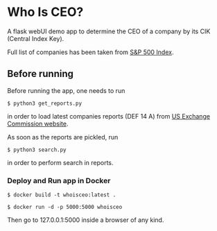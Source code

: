 # Who Is CEO?

A flask webUI demo app to determine the CEO of a company by its CIK (Central Index Key).

Full list of companies has been taken from [S&P 500 Index](https://www.barchart.com/stocks/indices/sp/sp500?page=all).

## Before running

Before running the app, one needs to run

```
$ python3 get_reports.py
```

in order to load latest companies reports (DEF 14 A) from [US Exchange Commission website](https://www.sec.gov/edgar/searchedgar/companysearch.html).


As soon as the reports are pickled, run

```
$ python3 search.py
```

in order to perform search in reports.

### Deploy and Run app in Docker

```
$ docker build -t whoisceo:latest . 
```

```
$ docker run -d -p 5000:5000 whoisceo
```

Then go to 127.0.0.1:5000 inside a browser of any kind.
